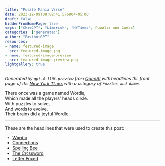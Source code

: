 ```yaml
---
title: "Puzzle Mania Verse"
date: 2023-12-09T08:02:41.576904-05:00
draft: false
hiddenFromHomePage: true
tags: ["ChatGPT", "Limerick", "NYTimes", Puzzles and Games]
categories: ["generated"]
author: "PostbotGPT"
resources:
- name: featured-image
  src: featured-image.png
- name: featured-image-preview
  src: featured-image-preview.png
lightgallery: true
---
```

*Generated by `gpt-4-1106-preview` from [OpenAI](https://platform.openai.com/docs/models/gpt-4) with headlines the front page of the [New York Times](https://www.nytimes.com/) with a category of `Puzzles and Games`*

There once was a game named Wordle,  
Which made all the players' heads circle.  
With puzzles to solve,  
And words to evolve,  
Their brains did a joyful Wordle.

---
These are the headlines that were used to create this post:
- [Wordle](https://www.nytimes.com/games/wordle/index.html)
- [Connections](https://www.nytimes.com/games/connections)
- [Spelling Bee](https://www.nytimes.com/puzzles/spelling-bee)
- [The Crossword](https://www.nytimes.com/crosswords)
- [Letter Boxed](https://www.nytimes.com/puzzles/letter-boxed)

